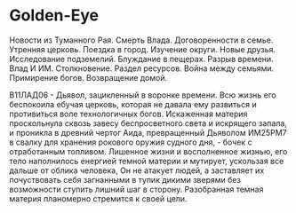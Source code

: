 # Golden-Eye
Новости из Туманного Рая. Смерть Влада. Договоренности в семье. Утренняя церковь.
Поездка в город. Изучение округи. Новые друзья. Исследование подземелий. Блуждание в пещерах.
Разрыв времени. Влад И ИМ. Столкновение. Раздел ресурсов. Война между семьями. Примирение богов. Возвращение домой.

В11ЛАД06 - Дьявол, зацикленный в воронке времени. 
Всю жизнь его беспокоила ебучая церковь, которая не давала ему развиться и противиться воле технологичных богов. 
Искаженная материя проскольнула сквозь завесу беспросветного света и искрящего запала, и проникла в древний чертог Аида, 
превращенный Дьяволом ИМ25РМ7 в свалку для хранения рокового оружия судного дня, - бочек с отработанным топливом. 
Лишенное жизни и восполненное жизнью, его тело наполнилось енергией темной материи и мутирует, ускользая все дальше от облика человека,
Он не атакует людей,  а заставляет их почуствовать себя загнанными в тупик дикими зверями без возможности ступить лишний шаг в сторону. Разобранная темная материя планомерно стремится к своей цели.
